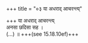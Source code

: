 +++
title = "०३ या अधराद् आचरन्त्य्"

+++
या अधराद् आचरन्त्य्  
अनसा छदिसा सह ।  
(…) ॥ +++(see 15.18.10ef)+++